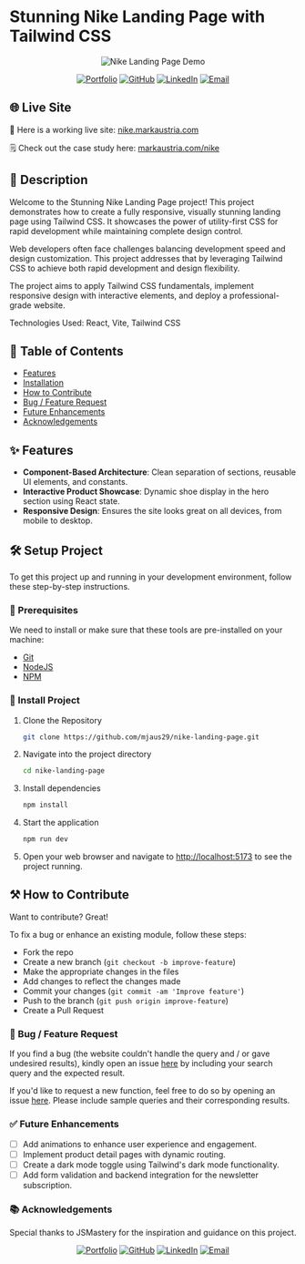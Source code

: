 # Stunning Nike Landing Page with Tailwind CSS

<div align="center">
  <img src="https://markaustria.com/nike.png" alt="Nike Landing Page Demo" />

[![Portfolio](https://img.shields.io/badge/Portfolio-markaustria.com-darkblue?style=flat&logo=web&logoColor=white)](https://www.markaustria.com/) [![GitHub](https://img.shields.io/badge/GitHub-mjaus29-black?style=flat&logo=github)](https://github.com/mjaus29) [![LinkedIn](https://img.shields.io/badge/LinkedIn-markaustria-blue?style=flat&logo=linkedin)](https://www.linkedin.com/in/markaustria/) [![Email](https://img.shields.io/badge/Email-austriamark.mja%40gmail.com-darkred?style=flat&logo=gmail&logoColor=white)](mailto:austriamark.mja@gmail.com)

</div>

## 🌐 Live Site

🚀 Here is a working live site: [nike.markaustria.com](https://nike.markaustria.com/)

🗒️ Check out the case study here: [markaustria.com/nike](https://www.markaustria.com/nike)

## 📝 Description

Welcome to the Stunning Nike Landing Page project! This project demonstrates how to create a fully responsive, visually stunning landing page using Tailwind CSS. It showcases the power of utility-first CSS for rapid development while maintaining complete design control.

Web developers often face challenges balancing development speed and design customization. This project addresses that by leveraging Tailwind CSS to achieve both rapid development and design flexibility.

The project aims to apply Tailwind CSS fundamentals, implement responsive design with interactive elements, and deploy a professional-grade website.

Technologies Used: React, Vite, Tailwind CSS

## 📖 Table of Contents

- [Features](#-features)
- [Installation](#%EF%B8%8F-setup-project)
- [How to Contribute](#%EF%B8%8F-how-to-contribute)
- [Bug / Feature Request](#-bug--feature-request)
- [Future Enhancements](#-future-enhancements)
- [Acknowledgements](#-acknowledgements)

## ✨ Features

- **Component-Based Architecture**: Clean separation of sections, reusable UI elements, and constants.
- **Interactive Product Showcase**: Dynamic shoe display in the hero section using React state.
- **Responsive Design**: Ensures the site looks great on all devices, from mobile to desktop.

## 🛠️ Setup Project

To get this project up and running in your development environment, follow these step-by-step instructions.

### 🍴 Prerequisites

We need to install or make sure that these tools are pre-installed on your machine:

- [Git](https://git-scm.com/downloads)
- [NodeJS](https://nodejs.org/en/download/)
- [NPM](https://docs.npmjs.com/getting-started/installing-node)

### 🚀 Install Project

1. Clone the Repository

   ```bash
   git clone https://github.com/mjaus29/nike-landing-page.git
   ```

2. Navigate into the project directory

   ```bash
   cd nike-landing-page
   ```

3. Install dependencies

   ```bash
   npm install
   ```

4. Start the application

   ```bash
   npm run dev
   ```

5. Open your web browser and navigate to <a href="http://localhost:5173" target="_blank">http://localhost:5173</a> to see the project running.

## ⚒️ How to Contribute

Want to contribute? Great!

To fix a bug or enhance an existing module, follow these steps:

- Fork the repo
- Create a new branch (`git checkout -b improve-feature`)
- Make the appropriate changes in the files
- Add changes to reflect the changes made
- Commit your changes (`git commit -am 'Improve feature'`)
- Push to the branch (`git push origin improve-feature`)
- Create a Pull Request

### 📩 Bug / Feature Request

If you find a bug (the website couldn't handle the query and / or gave undesired results), kindly open an issue [here](https://github.com/mjaus29/nike-landing-page/issues/new) by including your search query and the expected result.

If you'd like to request a new function, feel free to do so by opening an issue [here](https://github.com/mjaus29/nike-landing-page/issues/new). Please include sample queries and their corresponding results.

### ✅ Future Enhancements

- [ ] Add animations to enhance user experience and engagement.
- [ ] Implement product detail pages with dynamic routing.
- [ ] Create a dark mode toggle using Tailwind's dark mode functionality.
- [ ] Add form validation and backend integration for the newsletter subscription.

### 📚 Acknowledgements

Special thanks to JSMastery for the inspiration and guidance on this project.

<div align="center">

[![Portfolio](https://img.shields.io/badge/Portfolio-markaustria.com-darkblue?style=flat&logo=web&logoColor=white)](https://www.markaustria.com/) [![GitHub](https://img.shields.io/badge/GitHub-mjaus29-black?style=flat&logo=github)](https://github.com/mjaus29) [![LinkedIn](https://img.shields.io/badge/LinkedIn-markaustria-blue?style=flat&logo=linkedin)](https://www.linkedin.com/in/markaustria/) [![Email](https://img.shields.io/badge/Email-austriamark.mja%40gmail.com-darkred?style=flat&logo=gmail&logoColor=white)](mailto:austriamark.mja@gmail.com)

</div>
